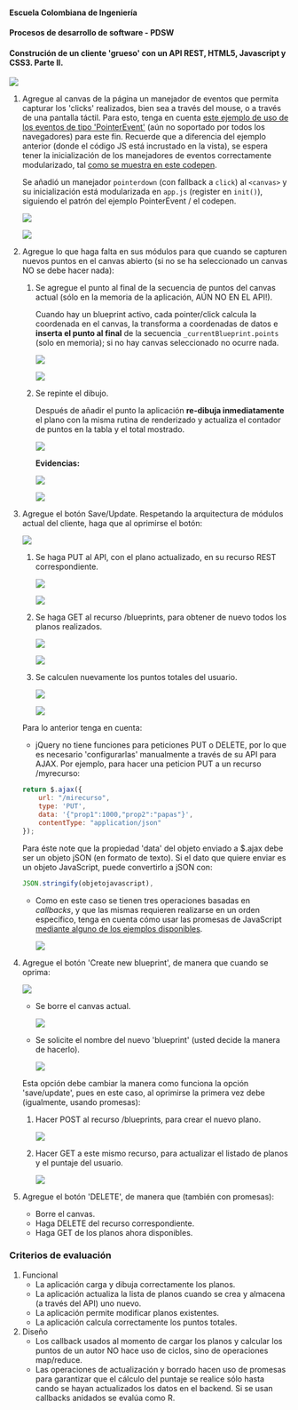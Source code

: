 #### Escuela Colombiana de Ingeniería
#### Procesos de desarrollo de software - PDSW
#### Construción de un cliente 'grueso' con un API REST, HTML5, Javascript y CSS3. Parte II.



![](img/mock2.png)

1. Agregue al canvas de la página un manejador de eventos que permita capturar los 'clicks' realizados, bien sea a través del mouse, o a través de una pantalla táctil. Para esto, tenga en cuenta [este ejemplo de uso de los eventos de tipo 'PointerEvent'](https://mobiforge.com/design-development/html5-pointer-events-api-combining-touch-mouse-and-pen) (aún no soportado por todos los navegadores) para este fin. Recuerde que a diferencia del ejemplo anterior (donde el código JS está incrustado en la vista), se espera tener la inicialización de los manejadores de eventos correctamente modularizado, tal [como se muestra en este codepen](https://codepen.io/hcadavid/pen/BwWbrw).

   	Se añadió un manejador ``pointerdown`` (con fallback a ``click``) al ``<canvas>`` y su inicialización está modularizada en ``app.js`` (register en ``init()``), siguiendo el patrón del ejemplo PointerEvent / el codepen.

	![](img/imagen0.png)

    ![](img/imagen4.png)
    
3. Agregue lo que haga falta en sus módulos para que cuando se capturen nuevos puntos en el canvas abierto (si no se ha seleccionado un canvas NO se debe hacer nada):
	1. Se agregue el punto al final de la secuencia de puntos del canvas actual (sólo en la memoria de la aplicación, AÚN NO EN EL API!).

 		Cuando hay un blueprint activo, cada pointer/click calcula la coordenada en el canvas, la transforma a coordenadas de datos e **inserta el punto al final** de la secuencia ``_currentBlueprint.points`` (solo en memoria); si no hay canvas seleccionado no ocurre nada.

		![](img/imagen3.png)

		![](img/imagen2.png)
    		
	2. Se repinte el dibujo.

    	Después de añadir el punto la aplicación **re-dibuja inmediatamente** el plano con la misma rutina de renderizado y actualiza el contador de puntos en la tabla y el total mostrado.

    	![](img/imagen5.png)

		**Evidencias:**

	    ![](img/prueba1.png)

	    ![](img/prueba2.png)
   
4. Agregue el botón Save/Update. Respetando la arquitectura de módulos actual del cliente, haga que al oprimirse el botón:

   ![](img/foto1.png)	

	1. Se haga PUT al API, con el plano actualizado, en su recurso REST correspondiente.

   		![](img/foto2.png)

   		![](img/foto3.png)
	
   2. Se haga GET al recurso /blueprints, para obtener de nuevo todos los planos realizados.

	   ![](img/foto5.png)

   	   ![](img/foto6.png)

   3. Se calculen nuevamente los puntos totales del usuario.

   		![](img/foto7.png)

		![](img/foto8.png)

    Para lo anterior tenga en cuenta:

    * jQuery no tiene funciones para peticiones PUT o DELETE, por lo que es necesario 'configurarlas' manualmente a través de su API para AJAX. Por ejemplo, para hacer una peticion PUT a un recurso /myrecurso:

    ```javascript
    return $.ajax({
        url: "/mirecurso",
        type: 'PUT',
        data: '{"prop1":1000,"prop2":"papas"}',
        contentType: "application/json"
    });
    
    ```
    Para éste note que la propiedad 'data' del objeto enviado a $.ajax debe ser un objeto jSON (en formato de texto). Si el dato que quiere enviar es un objeto JavaScript, puede convertirlo a jSON con: 
	
    ```javascript
    JSON.stringify(objetojavascript),
    ```
    * Como en este caso se tienen tres operaciones basadas en _callbacks_, y que las mismas requieren realizarse en un orden específico, tenga en cuenta cómo usar las promesas de JavaScript [mediante alguno de los ejemplos disponibles](http://codepen.io/hcadavid/pen/jrwdgK).

		![](img/foto4.png)

5. Agregue el botón 'Create new blueprint', de manera que cuando se oprima: 

   ![](img/foto9.png)
	
	* Se borre el canvas actual.

		![](img/foto12.png)

	* Se solicite el nombre del nuevo 'blueprint' (usted decide la manera de hacerlo).

   		![](img/foto10.png)

	Esta opción debe cambiar la manera como funciona la opción 'save/update', pues en este caso, al oprimirse la primera vez debe (igualmente, usando promesas):

	1. Hacer POST al recurso /blueprints, para crear el nuevo plano.

   		![](img/foto11.png)

    2. Hacer GET a este mismo recurso, para actualizar el listado de planos y el puntaje del usuario.

   		![](img/foto13.png)

6. Agregue el botón 'DELETE', de manera que (también con promesas):
	* Borre el canvas.
	* Haga DELETE del recurso correspondiente.
	* Haga GET de los planos ahora disponibles.

### Criterios de evaluación

1. Funcional
	* La aplicación carga y dibuja correctamente los planos.
	* La aplicación actualiza la lista de planos cuando se crea y almacena (a través del API) uno nuevo.
	* La aplicación permite modificar planos existentes.
	* La aplicación calcula correctamente los puntos totales.
2. Diseño
	* Los callback usados al momento de cargar los planos y calcular los puntos de un autor NO hace uso de ciclos, sino de operaciones map/reduce.
	* Las operaciones de actualización y borrado hacen uso de promesas para garantizar que el cálculo del puntaje se realice sólo hasta cando se hayan actualizados los datos en el backend. Si se usan callbacks anidados se evalúa como R.
	
